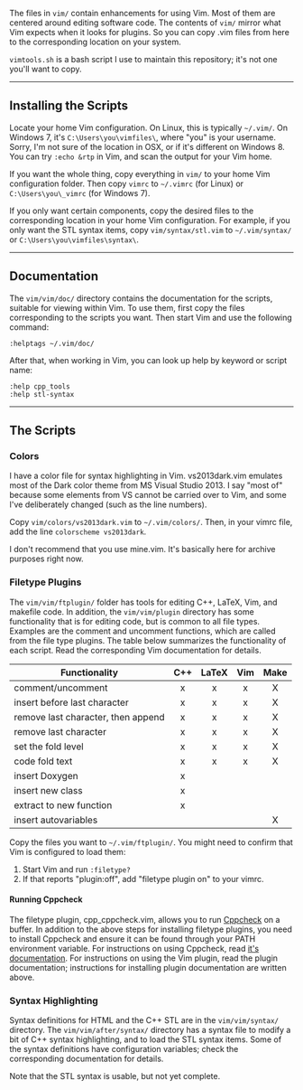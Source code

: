 The files in `vim/` contain enhancements for using Vim. Most of them are centered around editing software code. The contents of `vim/` mirror what Vim expects when it looks for plugins. So you can copy .vim files from here to the corresponding location on your system.

`vimtools.sh` is a bash script I use to maintain this repository; it's not one you'll want to copy.

---

## Installing the Scripts
Locate your home Vim configuration. On Linux, this is typically `~/.vim/`. On Windows 7, it's `C:\Users\you\vimfiles\`, where "you" is your username. Sorry, I'm not sure of the location in OSX, or if it's different on Windows 8. You can try `:echo &rtp` in Vim, and scan the output for your Vim home.

If you want the whole thing, copy everything in `vim/` to your home Vim configuration folder. Then copy `vimrc` to `~/.vimrc` (for Linux) or `C:\Users\you\_vimrc` (for Windows 7).

If you only want certain components, copy the desired files to the corresponding location in your home Vim configuration. For example, if you only want the STL syntax items, copy `vim/syntax/stl.vim` to `~/.vim/syntax/` or `C:\Users\you\vimfiles\syntax\`.

---

## Documentation
The `vim/vim/doc/` directory contains the documentation for the scripts, suitable for viewing within Vim. To use them, first copy the files corresponding to the scripts you want. Then start Vim and use the following command:
```
:helptags ~/.vim/doc/
```
After that, when working in Vim, you can look up help by keyword or script name:
```
:help cpp_tools
:help stl-syntax
```

---
## The Scripts
### Colors
I have a color file for syntax highlighting in Vim. vs2013dark.vim emulates most of the Dark color theme from MS Visual Studio 2013. I say "most of" because some elements from VS cannot be carried over to Vim, and some I've deliberately changed (such as the line numbers).

Copy `vim/colors/vs2013dark.vim` to `~/.vim/colors/`. Then, in your vimrc file, add the line `colorscheme vs2013dark`.

I don't recommend that you use mine.vim. It's basically here for archive purposes right now.

### Filetype Plugins
The `vim/vim/ftplugin/` folder has tools for editing C++, LaTeX, Vim, and makefile code. In addition, the `vim/vim/plugin` directory has some functionality that is for editing code, but is common to all file types. Examples are the comment and uncomment functions, which are called from the file type plugins. The table below summarizes the functionality of each script. Read the corresponding Vim documentation for details.

| Functionality | C++ | LaTeX | Vim | Make |
|---------------|:---:|:-----:|:---:|:----:|
| comment/uncomment | x | x | x | X |
| insert before last character | x | x | x | X |
| remove last character, then append | x | x | x | X |
| remove last character | x | x | x | X |
| set the fold level | x | x | x | X |
| code fold text | x | x | x | X |
| insert Doxygen | x | | |
| insert new class | x | | |
| extract to new function | x | | |
| insert autovariables | | | | X |

Copy the files you want to `~/.vim/ftplugin/`. You might need to confirm that Vim is configured to load them:

1. Start Vim and run `:filetype?`
2. If that reports "plugin:off", add "filetype plugin on" to your vimrc.

#### Running Cppcheck
The filetype plugin, cpp_cppcheck.vim, allows you to run [Cppcheck](http://cppcheck.sourceforge.net) on a buffer. In addition to the above steps for installing filetype plugins, you need to install Cppcheck and ensure it can be found through your PATH environment variable. For instructions on using Cppcheck, read [it's documentation](http://cppcheck.sourceforge.net/manual.pdf). For instructions on using the Vim plugin, read the plugin documentation; instructions for installing plugin documentation are written above.

### Syntax Highlighting
Syntax definitions for HTML and the C++ STL are in the `vim/vim/syntax/` directory. The `vim/vim/after/syntax/` directory has a syntax file to modify a bit of C++ syntax highlighting, and to load the STL syntax items. Some of the syntax definitions have configuration variables; check the corresponding documentation for details.

Note that the STL syntax is usable, but not yet complete.

